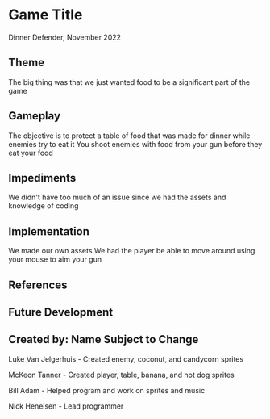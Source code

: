 # Game Title
Dinner Defender, November 2022

## Theme
The big thing was that we just wanted food to be a significant part of the game

## Gameplay
The objective is to protect a table of food that was made for dinner while enemies try to eat it
You shoot enemies with food from your gun before they eat your food

## Impediments
We didn't have too much of an issue since we had the assets and knowledge of coding

## Implementation
We made our own assets
We had the player be able to move around using your mouse to aim your gun

## References

## Future Development

## Created by: Name Subject to Change

Luke Van Jelgerhuis - Created enemy, coconut, and candycorn sprites

McKeon Tanner - Created player, table, banana, and hot dog sprites

Bill Adam - Helped program and work on sprites and music

Nick Heneisen - Lead programmer
